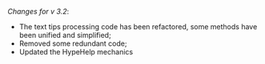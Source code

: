 _Changes for v 3.2_:
- The text tips processing code has been refactored, some methods have been unified and simplified;
- Removed some redundant code;
- Updated the HypeHelp mechanics
